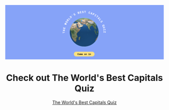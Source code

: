 ![Header](ReadMe_Header.png "Header")

<h1 align="center">Check out The World's Best Capitals Quiz</h1>

<span align="center">

[The World's Best Capitals Quiz](https://theworldsbestcapitalsquiz.com/)

</span>
